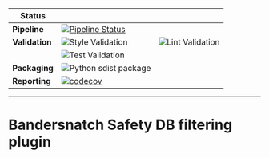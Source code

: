 
| Status     |     |     |
| ---------- | --- | --- |
| **Pipeline** | [![Pipeline Status](http://screwdriver.hubbard.ninja:9000/pipelines/2/badge)](http://45.79.65.140:9000/pipelines/2/events) |
| **Validation** | ![Style Validation](http://screwdriver.hubbard.ninja:9000/pipelines/2/validate_codestyle/badge) | ![Lint Validation](http://screwdriver.hubbard.ninja:9000/pipelines/2/validate_lint/badge) 
|  | ![Test Validation](http://screwdriver.hubbard.ninja:9000/pipelines/2/validate_test/badge) |  |
| **Packaging** | ![Python sdist package](http://screwdriver.hubbard.ninja:9000/pipelines/2/package_python_sdist/badge)  |  |
| **Reporting** | [![codecov](https://codecov.io/gh/dwighthubbard/bandersnatch_safety_db/branch/master/graph/badge.svg)](https://codecov.io/gh/dwighthubbard/bandersnatch_safety_db) |  

-----

# Bandersnatch Safety DB filtering plugin

